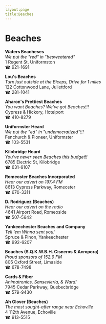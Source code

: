 ```yaml
---
layout:page
title:Beaches
---
```

# Beaches

**Waters Beacheses**  
_We put the "red" in "besweatered"_  
1 Regent St, Uniformston  
☎ 921-1691



**Lou's Beaches**  
_Turn just outside at the Biceps, Drive for 1 miles_  
122 Cottonwood Lane, Juliettford  
☎ 281-1041



**Aharon's Prettiest Beaches**  
_You want Beaches? We've got Beaches!!!_  
Cypress & Hickory, Hotelport  
☎ 410-8279



**Uniformster Heard**  
_We put the "ed" in "undemocratized"!!!_  
Fenchurch & Pioneer, Uniformster  
☎ 103-5531



**Kilobridge Heard**  
_You've never seen Beaches this budget!!_  
6785 Electric St, Kilobridge  
☎ 631-6107



**Romeoster Beaches Incorporated**  
_Hear our advert on 197.4 FM_  
8613 Cypress Parkway, Romeoster  
☎ 670-3311



**D. Rodriguez (Beaches)**  
_Hear our advert on the radio_  
4641 Airport Road, Romeoside  
☎ 507-5642



**Yankeechester Beaches and Company**  
_Tell 'em Winna sent you!_  
Spruce & Pinon, Yankeechester  
☎ 992-6207



**Beaches (S.Q.K.W.B.H. Cisneros & Acropora)**  
_Proud sponsors of 152.9 FM_  
805 Oxford Street, Limaside  
☎ 678-7498



**Cards & Fiber**  
_Animatronics, Sansevieria, & Ward!_  
7945 Cedar Parkway, Quebecbridge  
☎ 579-9430



**Ah Glover (Beaches)**  
_The most sought-after range near Echoville_  
4 112th Avenue, Echoville  
☎ 913-5515



